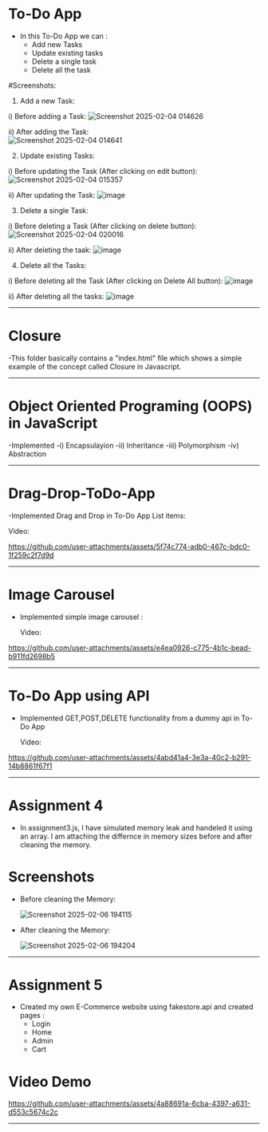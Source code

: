 # To-Do App

- In this To-Do App we can :
  - Add new Tasks
  - Update existing tasks
  - Delete a single task
  - Delete all the task
 
#Screenshots:

1. Add a new Task:

i) Before adding a Task:
	![Screenshot 2025-02-04 014626](https://github.com/user-attachments/assets/493aceda-cc15-4dee-9b63-cb8afad42be7)
 
ii) After adding the Task:	
	![Screenshot 2025-02-04 014641](https://github.com/user-attachments/assets/745239cc-0066-4f3e-bf13-c65db99ed38d)
 
 2. Update existing Tasks:

i) Before updating the Task (After clicking on edit button):
	 ![Screenshot 2025-02-04 015357](https://github.com/user-attachments/assets/af52045f-5e0b-4aed-84da-4f34a2cd9bf1)

ii) After updating the Task:
	![image](https://github.com/user-attachments/assets/45817c1f-34f6-4336-9cdb-2f417d7c966f)

3. Delete a single Task:

i) Before deleting a Task (After clicking on delete button):
	![Screenshot 2025-02-04 020016](https://github.com/user-attachments/assets/e6c15358-c412-48f6-9f88-1bcb8fb16162)

ii) After deleting the taak:
	![image](https://github.com/user-attachments/assets/6b0e0f20-b5d0-4cac-8ea2-61d58464b4ce)

4. Delete all the Tasks:

i) Before deleting all the Task (After clicking on Delete All button):
	![image](https://github.com/user-attachments/assets/a1db2841-0ce0-4f5b-89b1-aea005d3da47)

ii) After deleting all the tasks:
	![image](https://github.com/user-attachments/assets/2821d74e-48c5-483b-bfc4-e54993c6e2f5)



--------------------------------------------------------------------------------------------------------------------------------------------------------------------------------

# Closure

-This folder basically contains a "index.html" file which shows a simple example of the concept called Closure in Javascript.


--------------------------------------------------------------------------------------------------------------------------------------------------------------------------------

# Object Oriented Programing (OOPS) in JavaScript

-Implemented
-i) Encapsulayion
-ii) Inheritance
-iii) Polymorphism
-iv) Abstraction

--------------------------------------------------------------------------------------------------------------------------------------------------------------------------------

# Drag-Drop-ToDo-App

-Implemented Drag and Drop in To-Do App List items:

Video:



https://github.com/user-attachments/assets/5f74c774-adb0-467c-bdc0-1f259c2f7d9d

--------------------------------------------------------------------------------------------------------------------------------------------------------------------------------

# Image Carousel

- Implemented simple image carousel :

  Video:
  

https://github.com/user-attachments/assets/e4ea0926-c775-4b1c-bead-b911fd2698b5

--------------------------------------------------------------------------------------------------------------------------------------------------------------------------------

# To-Do App using API

- Implemented GET,POST,DELETE functionality from a dummy api in To-Do App

  Video:


https://github.com/user-attachments/assets/4abd41a4-3e3a-40c2-b291-14b8861f67f1

--------------------------------------------------------------------------------------------------------------------------------------------------------------------------------

# Assignment 4

- In assignment3.js, I have simulated memory leak and handeled it using an array. I am attaching the differnce in memory sizes before and after cleaning the memory.

# Screenshots

- Before cleaning the Memory:

  	![Screenshot 2025-02-06 194115](https://github.com/user-attachments/assets/1e36938d-2bbf-4154-90df-89b7c2a62656)

- After cleaning the Memory:

  	![Screenshot 2025-02-06 194204](https://github.com/user-attachments/assets/71ef1db5-17c7-4dc3-ab1d-c8e5b66d6737)

-------------------------------------------------------------------------------------------------------------------------------------------------------------------------------

# Assignment 5

- Created my own E-Commerce website using fakestore.api and created pages :
  - Login
  - Home
  - Admin
  - Cart
 
# Video Demo

	

https://github.com/user-attachments/assets/4a88691a-6cba-4397-a631-d553c5674c2c

-------------------------------------------------------------------------------------------------------------------------------------------------------------------------------

